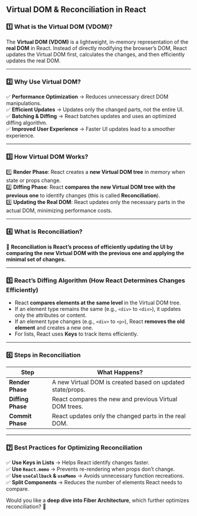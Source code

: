 ## **Virtual DOM & Reconciliation in React**  

### **1️⃣ What is the Virtual DOM (VDOM)?**  
The **Virtual DOM (VDOM)** is a lightweight, in-memory representation of the **real DOM** in React. Instead of directly modifying the browser’s DOM, React updates the Virtual DOM first, calculates the changes, and then efficiently updates the real DOM.

---

### **2️⃣ Why Use Virtual DOM?**  
✅ **Performance Optimization** → Reduces unnecessary direct DOM manipulations.  
✅ **Efficient Updates** → Updates only the changed parts, not the entire UI.  
✅ **Batching & Diffing** → React batches updates and uses an optimized diffing algorithm.  
✅ **Improved User Experience** → Faster UI updates lead to a smoother experience.  

---

### **3️⃣ How Virtual DOM Works?**  
1️⃣ **Render Phase**: React creates a **new Virtual DOM tree** in memory when state or props change.  
2️⃣ **Diffing Phase**: React **compares the new Virtual DOM tree with the previous one** to identify changes (this is called **Reconciliation**).  
3️⃣ **Updating the Real DOM**: React updates only the necessary parts in the actual DOM, minimizing performance costs.  

---

### **4️⃣ What is Reconciliation?**  
🔹 **Reconciliation is React’s process of efficiently updating the UI by comparing the new Virtual DOM with the previous one and applying the minimal set of changes.**  

---

### **5️⃣ React’s Diffing Algorithm (How React Determines Changes Efficiently)**  
- React **compares elements at the same level** in the Virtual DOM tree.  
- If an element type remains the same (e.g., `<div>` to `<div>`), it updates only the attributes or content.  
- If an element type changes (e.g., `<div>` to `<p>`), React **removes the old element** and creates a new one.  
- For lists, React uses **Keys** to track items efficiently.  

---

### **6️⃣ Steps in Reconciliation**  
| Step | What Happens? |
|------|--------------|
| **Render Phase** | A new Virtual DOM is created based on updated state/props. |
| **Diffing Phase** | React compares the new and previous Virtual DOM trees. |
| **Commit Phase** | React updates only the changed parts in the real DOM. |

---

### **7️⃣ Best Practices for Optimizing Reconciliation**  
✅ **Use Keys in Lists** → Helps React identify changes faster.  
✅ **Use `React.memo`** → Prevents re-rendering when props don’t change.  
✅ **Use `useCallback` & `useMemo`** → Avoids unnecessary function recreations.  
✅ **Split Components** → Reduces the number of elements React needs to compare.  

Would you like a **deep dive into Fiber Architecture**, which further optimizes reconciliation? 🚀
